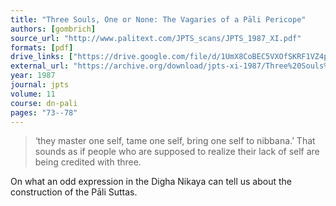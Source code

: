 ```yaml
---
title: "Three Souls, One or None: The Vagaries of a Pāli Pericope"
authors: [gombrich]
source_url: "http://www.palitext.com/JPTS_scans/JPTS_1987_XI.pdf"
formats: [pdf]
drive_links: ["https://drive.google.com/file/d/1UmX8CoBEC5VXOfSKRF1VZ4pvgB_pSAa4/view?usp=drivesdk"]
external_url: "https://archive.org/download/jpts-xi-1987/Three%20Souls%2C%20One%20or%20None_%20The%20Vagaries%20of%20a%20Pali%20Pericope%20-%20Richard%20Gombrich_text.pdf"
year: 1987
journal: jpts
volume: 11
course: dn-pali
pages: "73--78"
---
```


> ‘they master one self, tame one self, bring one self to nibbana.’ That sounds as if people who are supposed to realize their lack of self are being credited with three.

On what an odd expression in the Digha Nikaya can tell us about the construction of the Pāli Suttas.
